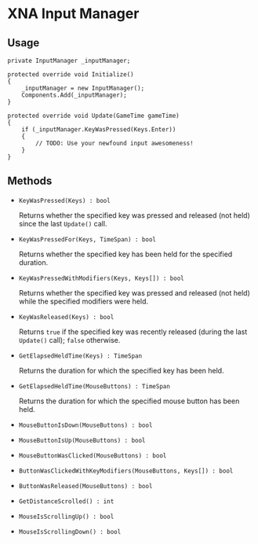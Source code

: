 XNA Input Manager
=================

Usage
-----

	private InputManager _inputManager;
	
	protected override void Initialize()
	{
		_inputManager = new InputManager();
		Components.Add(_inputManager);
	}
	
	protected override void Update(GameTime gameTime)
	{
		if (_inputManager.KeyWasPressed(Keys.Enter))
		{
			// TODO: Use your newfound input awesomeness!
		}
	}

Methods
-------

*   `KeyWasPressed(Keys) : bool`

    Returns whether the specified key was pressed and released (not held) since the last `Update()` call.

*   `KeyWasPressedFor(Keys, TimeSpan) : bool`

    Returns whether the specified key has been held for the specified duration.

*   `KeyWasPressedWithModifiers(Keys, Keys[]) : bool`

    Returns whether the specified key was pressed and released (not held) while the specified modifiers were held.

*   `KeyWasReleased(Keys) : bool`

    Returns `true` if the specified key was recently released (during the last `Update()` call); `false` otherwise.

*   `GetElapsedHeldTime(Keys) : TimeSpan`

    Returns the duration for which the specified key has been held.

*   `GetElapsedHeldTime(MouseButtons) : TimeSpan`

    Returns the duration for which the specified mouse button has been held.

*   `MouseButtonIsDown(MouseButtons) : bool`

*   `MouseButtonIsUp(MouseButtons) : bool`

*   `MouseButtonWasClicked(MouseButtons) : bool`

*   `ButtonWasClickedWithKeyModifiers(MouseButtons, Keys[]) : bool`

*   `ButtonWasReleased(MouseButtons) : bool`

*   `GetDistanceScrolled() : int`

*   `MouseIsScrollingUp() : bool`

*   `MouseIsScrollingDown() : bool`